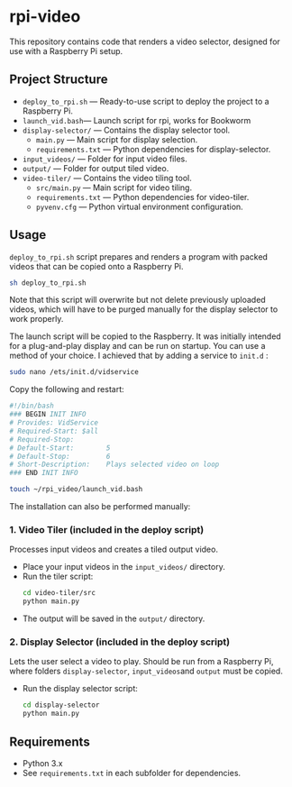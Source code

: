 # rpi-video

This repository contains code that renders a video selector, designed for use with a Raspberry Pi setup.


## Project Structure

- `deploy_to_rpi.sh` — Ready-to-use script to deploy the project to a Raspberry Pi.
- `launch_vid.bash`— Launch script for rpi, works for Bookworm
- `display-selector/` — Contains the display selector tool.
  - `main.py` — Main script for display selection.
  - `requirements.txt` — Python dependencies for display-selector.
- `input_videos/` — Folder for input video files.
- `output/` — Folder for output tiled video.
- `video-tiler/` — Contains the video tiling tool.
  - `src/main.py` — Main script for video tiling.
  - `requirements.txt` — Python dependencies for video-tiler.
  - `pyvenv.cfg` — Python virtual environment configuration.


## Usage

`deploy_to_rpi.sh` script prepares and renders a program with packed videos that can be copied onto a Raspberry Pi. 

  ```bash
  sh deploy_to_rpi.sh
  ```

Note that this script will overwrite but not delete previously uploaded videos, which will have to be purged manually for the display selector to work properly.

The launch script will be copied to the Raspberry. It was initially intended for a plug-and-play display and can be run on startup. You can use a method of your choice. I achieved that by adding a service to `init.d` : 

  ```bash
  sudo nano /ets/init.d/vidservice
  ```

Copy the following and restart:

  ```bash
  #!/bin/bash
  ### BEGIN INIT INFO
  # Provides: VidService
  # Required-Start: $all
  # Required-Stop:
  # Default-Start:        5
  # Default-Stop:         6
  # Short-Description:    Plays selected video on loop
  ### END INIT INFO

  touch ~/rpi_video/launch_vid.bash
  ```


The installation can also be performed manually:

### 1. Video Tiler (included in the deploy script)
Processes input videos and creates a tiled output video.

- Place your input videos in the `input_videos/` directory.
- Run the tiler script:
  ```bash
  cd video-tiler/src
  python main.py
  ```
- The output will be saved in the `output/` directory.

### 2. Display Selector (included in the deploy script)
Lets the user select a video to play. Should be run from a Raspberry Pi, where folders `display-selector`, `input_videos`and `output` must be copied.

- Run the display selector script:
  ```bash
  cd display-selector
  python main.py
  ```


## Requirements

- Python 3.x
- See `requirements.txt` in each subfolder for dependencies.
